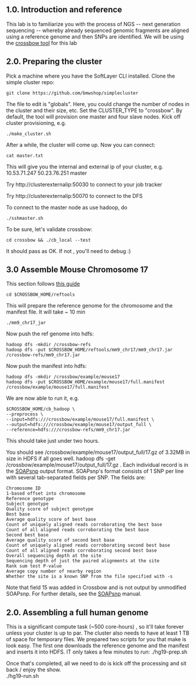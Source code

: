## 1.0. Introduction and reference

This lab is to familiarize you with the process of NGS -- next generation sequencing -- whereby already sequenced genomic fragments are aligned using a 
reference genome and then SNPs are identified.  We will be using the [crossbow tool](http://bowtie-bio.sourceforge.net/crossbow/index.shtml) for this lab


## 2.0. Preparing the cluster

Pick a machine where you have the SoftLayer CLI installed.  Clone the simple cluster repo:

    git clone https://github.com/bmwshop/simplecluster

The file to edit is "globals".  Here, you could change the number of nodes in the cluster and their size, etc.
Set the CLUSTER_TYPE to "crossbow".  By default, the tool will provision one master and four slave nodes.  Kick off cluster provisioning, e.g.

    ./make_cluster.sh

After a while, the cluster will come up. Now you can connect:

    cat master.txt 

This will give you the internal and external ip of your cluster, e.g.  10.53.71.247 50.23.76.251 master

Try http://clusterexternalip:50030  to connect to your job tracker

Try http://clusterexternalip:50070 to connect to the DFS

To connect to the master node as use hadoop, do

    ./sshmaster.sh

To be sure, let's validate crossbow:

    cd crossbow && ./cb_local --test

It should pass as OK.  If not , you'll need to debug :)

## 3.0 Assemble Mouse Chromosome 17
This section follows [this guide](http://bowtie-bio.sourceforge.net/crossbow/manual.shtml#cb-example-mouse17-hadoop)

    cd $CROSSBOW_HOME/reftools

This will prepare the reference genome for the chromosome  and the manifest file.  It will take ~ 10 min

    ./mm9_chr17_jar

Now push the ref genome into hdfs:

    hadoop dfs -mkdir /crossbow-refs
    hadoop dfs -put $CROSSBOW_HOME/reftools/mm9_chr17/mm9_chr17.jar /crossbow-refs/mm9_chr17.jar

Now push the manifest into hdfs:

    hadoop dfs -mkdir /crossbow/example/mouse17
    hadoop dfs -put $CROSSBOW_HOME/example/mouse17/full.manifest /crossbow/example/mouse17/full.manifest

We are now able to run it, e.g.

    $CROSSBOW_HOME/cb_hadoop \
    --preprocess \
    --input=hdfs:///crossbow/example/mouse17/full.manifest \
    --output=hdfs:///crossbow/example/mouse17/output_full \
    --reference=hdfs:///crossbow-refs/mm9_chr17.jar

This should take just under two hours.

You should see /crossbow/example/mouse17/output_full/17.gz  of 3.32MB in size  in HDFS if all goes well.
     hadoop dfs -get /crossbow/example/mouse17/output_full/17.gz .
Each individual record is in the [SOAPsnp](http://soap.genomics.org.cn/soapsnp.html) output format. SOAPsnp's format consists of 1 SNP per line with several tab-separated fields per SNP. The fields are:

    Chromosome ID
    1-based offset into chromosome
    Reference genotype
    Subject genotype
    Quality score of subject genotype
    Best base
    Average quality score of best base
    Count of uniquely aligned reads corroborating the best base
    Count of all aligned reads corroborating the best base
    Second best base
    Average quality score of second best base
    Count of uniquely aligned reads corroborating second best base
    Count of all aligned reads corroborating second best base
    Overall sequencing depth at the site
    Sequencing depth of just the paired alignments at the site
    Rank sum test P-value
    Average copy number of nearby region
    Whether the site is a known SNP from the file specified with -s
    
Note that field 15 was added in Crossbow and is not output by unmodified SOAPsnp. For further details, see the [SOAPsnp](http://soap.genomics.org.cn/soapsnp.html) manual.

## 2.0. Assembling a full human genome
This is a significant compute task (~500 core-hours) , so it'll take forever unless your cluster is up to par.  The cluster also needs to have at least 1 TB of space for temporary files.  We prepared two scripts for you that make is look easy.  The first one downloads the reference genome and the manifest and inserts it into HDFS.  IT only takes a few minutes to run:
    ./hg19-prep.sh
    
Once that's completed, all we need to do is kick off the processing and sit back / enjoy the show.  
    ./hg19-run.sh
